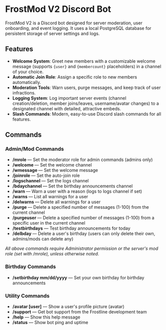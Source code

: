 # FrostMod V2 Discord Bot

FrostMod V2 is a Discord bot designed for server moderation, user onboarding, and event logging. It uses a local PostgreSQL database for persistent storage of server settings and logs.

## Features
- **Welcome System**: Greet new members with a customizable welcome message (supports `{user}` and `{membercount}` placeholders) in a channel of your choice.
- **Automatic Join Role**: Assign a specific role to new members automatically.
- **Moderation Tools**: Warn users, purge messages, and keep track of user infractions.
- **Logging System**: Log important server events (channel creation/deletion, member joins/leaves, username/avatar changes) to a designated channel with detailed, attractive embeds.
- **Slash Commands**: Modern, easy-to-use Discord slash commands for all features.

## Commands

### Admin/Mod Commands
- **/mrole <role>** — Set the moderator role for admin commands (admins only)
- **/welcome <channel>** — Set the welcome channel
- **/wmessage <message>** — Set the welcome message
- **/joinrole <role>** — Set the auto-join role
- **/logschannel <channel>** — Set the logs channel
- **/bdaychannel <channel>** — Set the birthday announcements channel
- **/warn <user> <reason>** — Warn a user with a reason (logs to logs channel if set)
- **/warns <user>** — List all warnings for a user
- **/delwarns <user>** — Delete all warnings for a user
- **/purge <amount>** — Delete a specified number of messages (1-100) from the current channel
- **/purgeuser <user> <amount>** — Delete a specified number of messages (1-100) from a specific user in the current channel
- **/testbirthdays** — Test birthday announcements for today
- **/delbday <user>** — Delete a user's birthday (users can only delete their own, admins/mods can delete any)

*All above commands require Administrator permission or the server's mod role (set with /mrole), unless otherwise noted.*

### Birthday Commands
- **/setbirthday mm/dd/yyyy** — Set your own birthday for birthday announcements

### Utility Commands
- **/avatar [user]** — Show a user's profile picture (avatar)
- **/support** — Get bot support from the Frostline development team
- **/help** — Show this help message
- **/status** — Show bot ping and uptime



